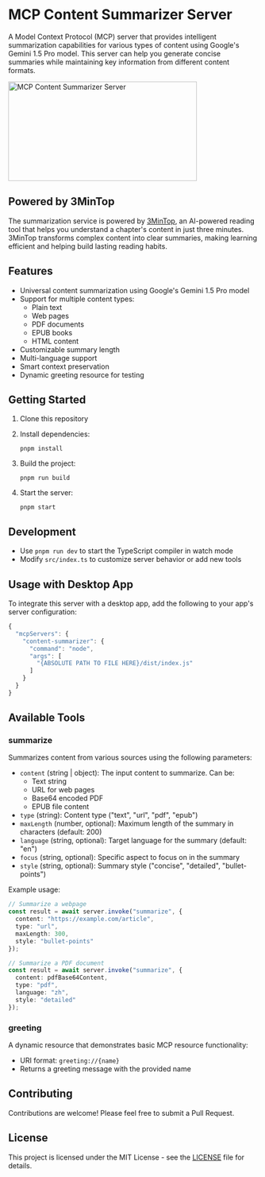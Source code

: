 # MCP Content Summarizer Server

A Model Context Protocol (MCP) server that provides intelligent summarization capabilities for various types of content using Google's Gemini 1.5 Pro model. This server can help you generate concise summaries while maintaining key information from different content formats.

<a href="https://3min.top"><img width="380" height="200" src="/public/imgs/section1_en.jpg" alt="MCP Content Summarizer Server" /></a>

## Powered by 3MinTop

The summarization service is powered by [3MinTop](https://3min.top), an AI-powered reading tool that helps you understand a chapter's content in just three minutes. 3MinTop transforms complex content into clear summaries, making learning efficient and helping build lasting reading habits.

## Features

- Universal content summarization using Google's Gemini 1.5 Pro model
- Support for multiple content types:
  - Plain text
  - Web pages
  - PDF documents
  - EPUB books
  - HTML content
- Customizable summary length
- Multi-language support
- Smart context preservation
- Dynamic greeting resource for testing

## Getting Started

1. Clone this repository
2. Install dependencies:
   ```
   pnpm install
   ```

3. Build the project:
   ```
   pnpm run build
   ```

4. Start the server:
   ```
   pnpm start
   ```

## Development

- Use `pnpm run dev` to start the TypeScript compiler in watch mode
- Modify `src/index.ts` to customize server behavior or add new tools

## Usage with Desktop App

To integrate this server with a desktop app, add the following to your app's server configuration:

```js
{
  "mcpServers": {
    "content-summarizer": {
      "command": "node",
      "args": [
        "{ABSOLUTE PATH TO FILE HERE}/dist/index.js"
      ]
    }
  }
}
```

## Available Tools

### summarize

Summarizes content from various sources using the following parameters:
- `content` (string | object): The input content to summarize. Can be:
  - Text string
  - URL for web pages
  - Base64 encoded PDF
  - EPUB file content
- `type` (string): Content type ("text", "url", "pdf", "epub")
- `maxLength` (number, optional): Maximum length of the summary in characters (default: 200)
- `language` (string, optional): Target language for the summary (default: "en")
- `focus` (string, optional): Specific aspect to focus on in the summary
- `style` (string, optional): Summary style ("concise", "detailed", "bullet-points")

Example usage:

```typescript
// Summarize a webpage
const result = await server.invoke("summarize", {
  content: "https://example.com/article",
  type: "url",
  maxLength: 300,
  style: "bullet-points"
});

// Summarize a PDF document
const result = await server.invoke("summarize", {
  content: pdfBase64Content,
  type: "pdf",
  language: "zh",
  style: "detailed"
});
```

### greeting

A dynamic resource that demonstrates basic MCP resource functionality:
- URI format: `greeting://{name}`
- Returns a greeting message with the provided name

## Contributing

Contributions are welcome! Please feel free to submit a Pull Request.

## License

This project is licensed under the MIT License - see the [LICENSE](LICENSE) file for details. 